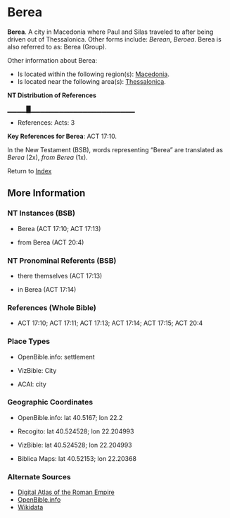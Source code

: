 # Berea
**Berea**. 
A city in Macedonia where Paul and Silas traveled to after being driven out of Thessalonica. 
Other forms include: 
*Berean*, *Beroea*. 
Berea is also referred to as: 
Berea (Group). 




Other information about Berea:


* Is located within the following region(s): 
[Macedonia](Macedonia.md). 
* Is located near the following area(s): 
[Thessalonica](Thessalonica.md). 


**NT Distribution of References**

▁▁▁▁█▁▁▁▁▁▁▁▁▁▁▁▁▁▁▁▁▁▁▁▁▁▁
* References: Acts: 3



**Key References for Berea**: 
ACT 17:10. 




In the New Testament (BSB), words representing “Berea” are translated as 
*Berea* (2x), *from Berea* (1x). 


Return to [Index](00-Index.md)

## More Information

### NT Instances (BSB)

* Berea (ACT 17:10; ACT 17:13)

* from Berea (ACT 20:4)



### NT Pronominal Referents (BSB)

* there themselves (ACT 17:13)

* in Berea (ACT 17:14)



### References (Whole Bible)

* ACT 17:10; ACT 17:11; ACT 17:13; ACT 17:14; ACT 17:15; ACT 20:4


### Place Types

* OpenBible.info: settlement

* VizBible: City

* ACAI: city



### Geographic Coordinates

* OpenBible.info: lat 40.5167; lon 22.2

* Recogito: lat 40.524528; lon 22.204993

* VizBible: lat 40.524528; lon 22.204993

* Biblica Maps: lat 40.52153; lon 22.20368



### Alternate Sources

* [Digital Atlas of the Roman Empire](https://imperium.ahlfeldt.se/places/22742)
* [OpenBible.info](https://www.openbible.info/geo/ancient/a62fe31)
* [Wikidata](http://www.wikidata.org/entity/Q15712213)



